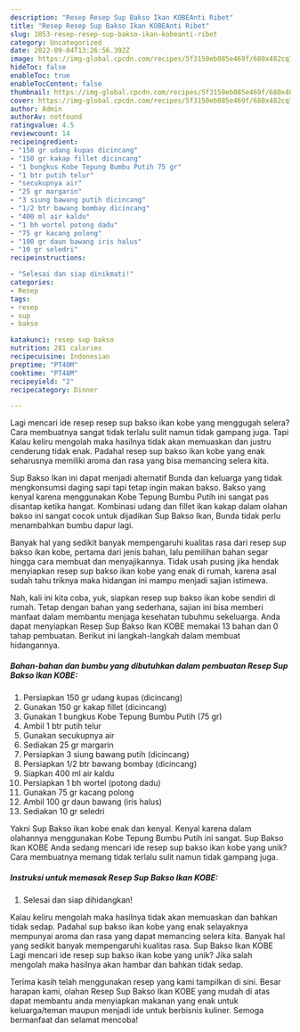 ```yaml
---
description: "Resep Resep Sup Bakso Ikan KOBEAnti Ribet"
title: "Resep Resep Sup Bakso Ikan KOBEAnti Ribet"
slug: 1053-resep-resep-sup-bakso-ikan-kobeanti-ribet
category: Uncategorized
date: 2022-09-04T13:26:56.392Z
image: https://img-global.cpcdn.com/recipes/5f3150eb085e469f/680x482cq70/resep-sup-bakso-ikan-kobe-foto-resep-utama.jpg
hideToc: false
enableToc: true
enableTocContent: false
thumbnail: https://img-global.cpcdn.com/recipes/5f3150eb085e469f/680x482cq70/resep-sup-bakso-ikan-kobe-foto-resep-utama.jpg
cover: https://img-global.cpcdn.com/recipes/5f3150eb085e469f/680x482cq70/resep-sup-bakso-ikan-kobe-foto-resep-utama.jpg
author: Admin
authorAv: notfound
ratingvalue: 4.5
reviewcount: 14
recipeingredient:
- "150 gr udang kupas dicincang"
- "150 gr kakap fillet dicincang"
- "1 bungkus Kobe Tepung Bumbu Putih 75 gr"
- "1 btr putih telur"
- "secukupnya air"
- "25 gr margarin"
- "3 siung bawang putih dicincang"
- "1/2 btr bawang bombay dicincang"
- "400 ml air kaldu"
- "1 bh wortel potong dadu"
- "75 gr kacang polong"
- "100 gr daun bawang iris halus"
- "10 gr seledri"
recipeinstructions:

- "Selesai dan siap dinikmati!"
categories:
- Resep
tags:
- resep
- sup
- bakso

katakunci: resep sup bakso 
nutrition: 281 calories
recipecuisine: Indonesian
preptime: "PT40M"
cooktime: "PT48M"
recipeyield: "2"
recipecategory: Dinner

---
```



Lagi mencari ide resep resep sup bakso ikan kobe yang menggugah selera? Cara membuatnya sangat tidak terlalu sulit namun tidak gampang juga. Tapi Kalau keliru mengolah maka hasilnya tidak akan memuaskan dan justru cenderung tidak enak. Padahal resep sup bakso ikan kobe yang enak seharusnya memiliki aroma dan rasa yang bisa memancing selera kita.


Sup Bakso Ikan ini dapat menjadi alternatif Bunda dan keluarga yang tidak mengkonsumsi daging sapi tapi tetap ingin makan bakso. Bakso yang kenyal karena menggunakan Kobe Tepung Bumbu Putih ini sangat pas disantap ketika hangat. Kombinasi udang dan fillet ikan kakap dalam olahan bakso ini sangat cocok untuk dijadikan Sup Bakso Ikan, Bunda tidak perlu menambahkan bumbu dapur lagi.

Banyak hal yang sedikit banyak mempengaruhi kualitas rasa dari resep sup bakso ikan kobe, pertama dari jenis bahan, lalu pemilihan bahan segar hingga cara membuat dan menyajikannya. Tidak usah pusing jika hendak menyiapkan resep sup bakso ikan kobe yang enak di rumah, karena asal sudah tahu triknya maka hidangan ini mampu menjadi sajian istimewa.


Nah, kali ini kita coba, yuk, siapkan resep sup bakso ikan kobe sendiri di rumah. Tetap dengan bahan yang sederhana, sajian ini bisa memberi manfaat dalam membantu menjaga kesehatan tubuhmu sekeluarga. Anda dapat menyiapkan Resep Sup Bakso Ikan KOBE memakai 13 bahan dan 0 tahap pembuatan. Berikut ini langkah-langkah dalam membuat hidangannya.

<!--inarticleads1-->

##### Bahan-bahan dan bumbu yang dibutuhkan dalam pembuatan Resep Sup Bakso Ikan KOBE:

1. Persiapkan 150 gr udang kupas (dicincang)
1. Gunakan 150 gr kakap fillet (dicincang)
1. Gunakan 1 bungkus Kobe Tepung Bumbu Putih (75 gr)
1. Ambil 1 btr putih telur
1. Gunakan secukupnya air
1. Sediakan 25 gr margarin
1. Persiapkan 3 siung bawang putih (dicincang)
1. Persiapkan 1/2 btr bawang bombay (dicincang)
1. Siapkan 400 ml air kaldu
1. Persiapkan 1 bh wortel (potong dadu)
1. Gunakan 75 gr kacang polong
1. Ambil 100 gr daun bawang (iris halus)
1. Sediakan 10 gr seledri


Yakni Sup Bakso ikan kobe enak dan kenyal. Kenyal karena dalam olahannya menggunakan Kobe Tepung Bumbu Putih ini sangat. Sup Bakso Ikan KOBE Anda sedang mencari ide resep sup bakso ikan kobe yang unik? Cara membuatnya memang tidak terlalu sulit namun tidak gampang juga. 

<!--inarticleads2-->

##### Instruksi untuk memasak Resep Sup Bakso Ikan KOBE:


1. Selesai dan siap dihidangkan!

Kalau keliru mengolah maka hasilnya tidak akan memuaskan dan bahkan tidak sedap. Padahal sup bakso ikan kobe yang enak selayaknya mempunyai aroma dan rasa yang dapat memancing selera kita. Banyak hal yang sedikit banyak mempengaruhi kualitas rasa. Sup Bakso Ikan KOBE Lagi mencari ide resep sup bakso ikan kobe yang unik? Jika salah mengolah maka hasilnya akan hambar dan bahkan tidak sedap. 

Terima kasih telah menggunakan resep yang kami tampilkan di sini. Besar harapan kami, olahan Resep Sup Bakso Ikan KOBE yang mudah di atas dapat membantu anda menyiapkan makanan yang enak untuk keluarga/teman maupun menjadi ide untuk berbisnis kuliner. Semoga bermanfaat dan selamat mencoba!
